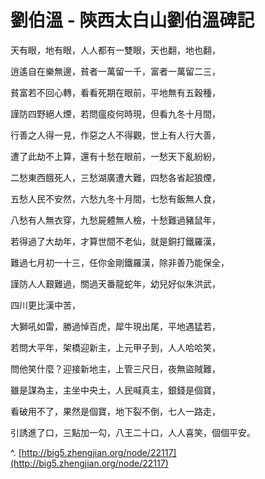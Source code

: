 # 劉伯溫 - 陝西太白山劉伯溫碑記

&#x20;

天有眼，地有眼，人人都有一雙眼，天也翻，地也翻，

逍遙自在樂無邊，貧者一萬留一千，富者一萬留二三，

貧富若不回心轉，看看死期在眼前，平地無有五穀種，

謹防四野絕人煙，若問瘟疫何時現，但看九冬十月間，

行善之人得一見，作惡之人不得觀，世上有人行大善，

遭了此劫不上算，還有十愁在眼前，一愁天下亂紛紛，

二愁東西餓死人，三愁湖廣遭大難，四愁各省起狼煙，

五愁人民不安然，六愁九冬十月間，七愁有飯無人食，

八愁有人無衣穿，九愁屍體無人檢，十愁難過豬鼠年，

若得過了大劫年，才算世間不老仙，就是銅打鐵羅漢，

難過七月初一十三，任你金剛鐵羅漢，除非善乃能保全，

謹防人人艱難過，關過天番龍蛇年，幼兒好似朱洪武，

四川更比漢中苦，

大獅吼如雷，勝過悼百虎，犀牛現出尾，平地遇猛若，

若問大平年，架橋迎新主，上元甲子到，人人哈哈笑，

問他笑什麼？迎接新地主，上管三尺日，夜無盜賊難，

雖是謀為主，主坐中央土，人民喊真主，銀錢是個寶，

看破用不了，果然是個寶，地下裂不倒，七人一路走，

引誘進了口，三點加一勾，八王二十口，人人喜笑，個個平安。

&#x20;

^. [http://big5.zhengjian.org/node/22117](http://big5.zhengjian.org/node/22117)

&#x20;
